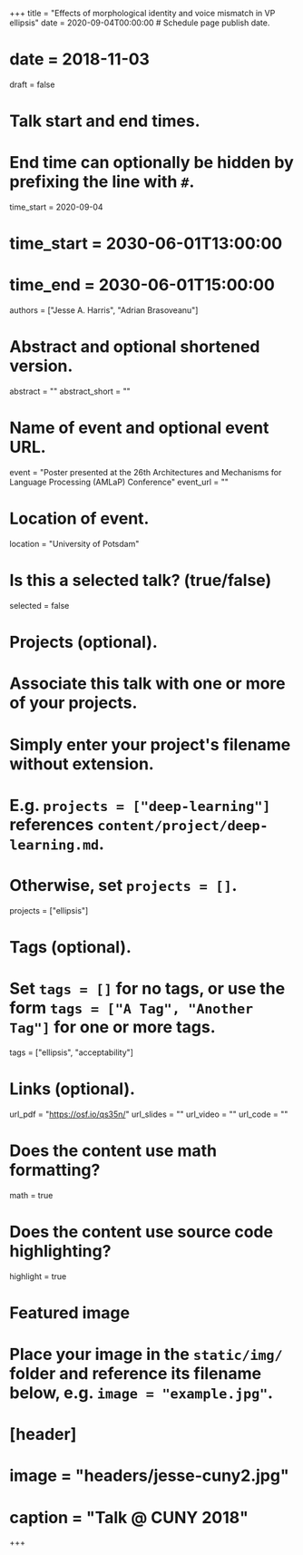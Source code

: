 +++
title = "Effects of morphological identity and voice mismatch in VP ellipsis"
date = 2020-09-04T00:00:00  # Schedule page publish date.
# date = 2018-11-03
draft = false

# Talk start and end times.
#   End time can optionally be hidden by prefixing the line with `#`.
time_start = 2020-09-04
# time_start = 2030-06-01T13:00:00
# time_end = 2030-06-01T15:00:00

authors = ["Jesse A. Harris", "Adrian Brasoveanu"]

# Abstract and optional shortened version.
abstract = ""
abstract_short = ""

# Name of event and optional event URL.
event = "Poster presented at the 26th Architectures and Mechanisms for Language Processing (AMLaP) Conference"
event_url = ""

# Location of event.
location = "University of Potsdam"

# Is this a selected talk? (true/false)
selected = false

# Projects (optional).
#   Associate this talk with one or more of your projects.
#   Simply enter your project's filename without extension.
#   E.g. `projects = ["deep-learning"]` references `content/project/deep-learning.md`.
#   Otherwise, set `projects = []`.
projects = ["ellipsis"]

# Tags (optional).
#   Set `tags = []` for no tags, or use the form `tags = ["A Tag", "Another Tag"]` for one or more tags.
tags = ["ellipsis", "acceptability"]

# Links (optional).
url_pdf = "https://osf.io/qs35n/"
url_slides = ""
url_video = ""
url_code = ""

# Does the content use math formatting?
math = true

# Does the content use source code highlighting?
highlight = true

# Featured image
# Place your image in the `static/img/` folder and reference its filename below, e.g. `image = "example.jpg"`.
# [header]
# image = "headers/jesse-cuny2.jpg"
# caption = "Talk @ CUNY 2018"

+++
